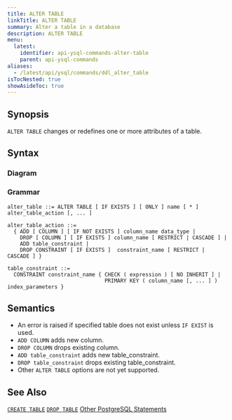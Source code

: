 ```yaml
---
title: ALTER TABLE
linkTitle: ALTER TABLE
summary: Alter a table in a database
description: ALTER TABLE
menu:
  latest:
    identifier: api-ysql-commands-alter-table
    parent: api-ysql-commands
aliases:
  - /latest/api/ysql/commands/ddl_alter_table
isTocNested: true
showAsideToc: true
---
```


## Synopsis
`ALTER TABLE` changes or redefines one or more attributes of a table.

## Syntax

### Diagram 

### Grammar
```
alter_table ::= ALTER TABLE [ IF EXISTS ] [ ONLY ] name [ * ] alter_table_action [, ... ]

alter_table_action ::=
  { ADD [ COLUMN ] [ IF NOT EXISTS ] column_name data_type |
    DROP [ COLUMN ] [ IF EXISTS ] column_name [ RESTRICT | CASCADE ] |
    ADD table_constraint |
    DROP CONSTRAINT [ IF EXISTS ]  constraint_name [ RESTRICT | CASCADE ] }

table_constraint ::=
  CONSTRAINT constraint_name { CHECK ( expression ) [ NO INHERIT ] |
                               PRIMARY KEY ( column_name [, ... ] ) index_parameters }
```

## Semantics

- An error is raised if specified table does not exist unless `IF EXIST` is used.
- `ADD COLUMN` adds new column.
- `DROP COLUMN` drops existing column.
- `ADD table_constraint` adds new table_constraint.
- `DROP table_constraint` drops existing table_constraint.
- Other `ALTER TABLE` options are not yet supported.

## See Also
[`CREATE TABLE`](../ddl_create_table)
[`DROP TABLE`](../ddl_drop_table)
[Other PostgreSQL Statements](..)
